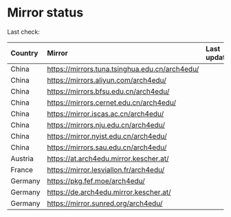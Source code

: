 <script src="./time.js"></script>
# Mirror status
Last check: <script type="text/javascript">localize(1738689575.628439);</script>

|Country|Mirror|Last update|
|:------|:-----|:----------|
|China|https://mirrors.tuna.tsinghua.edu.cn/arch4edu/|<script type="text/javascript">localize(1738651345);</script>|
|China|https://mirrors.aliyun.com/arch4edu/|<script type="text/javascript">localize(1738651345);</script>|
|China|https://mirrors.bfsu.edu.cn/arch4edu/|<script type="text/javascript">localize(1738651345);</script>|
|China|https://mirrors.cernet.edu.cn/arch4edu/|<script type="text/javascript">localize(1738651345);</script>|
|China|https://mirror.iscas.ac.cn/arch4edu/|<script type="text/javascript">localize(1738607860);</script>|
|China|https://mirrors.nju.edu.cn/arch4edu/|<script type="text/javascript">localize(1738564817);</script>|
|China|https://mirror.nyist.edu.cn/arch4edu/|<script type="text/javascript">localize(1738651345);</script>|
|China|https://mirrors.sau.edu.cn/arch4edu/|<script type="text/javascript">localize(1731653531);</script>|
|Austria|https://at.arch4edu.mirror.kescher.at/|<script type="text/javascript">localize(1738651345);</script>|
|France|https://mirror.lesviallon.fr/arch4edu/|<script type="text/javascript">localize(1738651345);</script>|
|Germany|https://pkg.fef.moe/arch4edu/|<script type="text/javascript">localize(1738651345);</script>|
|Germany|https://de.arch4edu.mirror.kescher.at/|<script type="text/javascript">localize(1738651345);</script>|
|Germany|https://mirror.sunred.org/arch4edu/|<script type="text/javascript">localize(1738651345);</script>|

<script src="./tablefilter/tablefilter.js"></script>
<script src="./table.js"></script>
